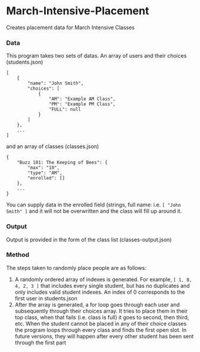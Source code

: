 March-Intensive-Placement
=========================

Creates placement data for March Intensive Classes

### Data
This program takes two sets of datas. An array of users and their choices (students.json)

```
[
	{
		"name": "John Smith",
		"choices": [
			{
				"AM": "Example AM Class",
				"PM": "Example PM Class",
				"FULL": null
			}
		]
	},
	...
]
```
and an array of classes (classes.json)
```
{
	"Buzz 101: The Keeping of Bees": {
		"max": "10",
		"type": "AM",
		"enrolled": []
	},
	...
}
```
You can supply data in the enrolled field (strings, full name: i.e. `[ "John Smith" ]` and it will not be overwritten and the class will fill up around it.

### Output
Output is provided in the form of the class list (classes-output.json)

### Method
The steps taken to randomly place people are as follows:

1. A randomly ordered array of indexes is generated. For example, `[ 1, 0, 4, 2, 3 ]` that includes every single student, but has no duplicates and only includes valid student indexes. An index of 0 corresponds to the first user in students.json
2. After the array is generated, a for loop goes through each user and subsequently through their choices array. It tries to place them in their top class, when that fails (i.e. class is full) it goes to second, then third, etc. When the student cannot be placed in any of their choice classes the program loops through every class and finds the first open slot. In future versions, they will happen after every other student has been sent through the first part
